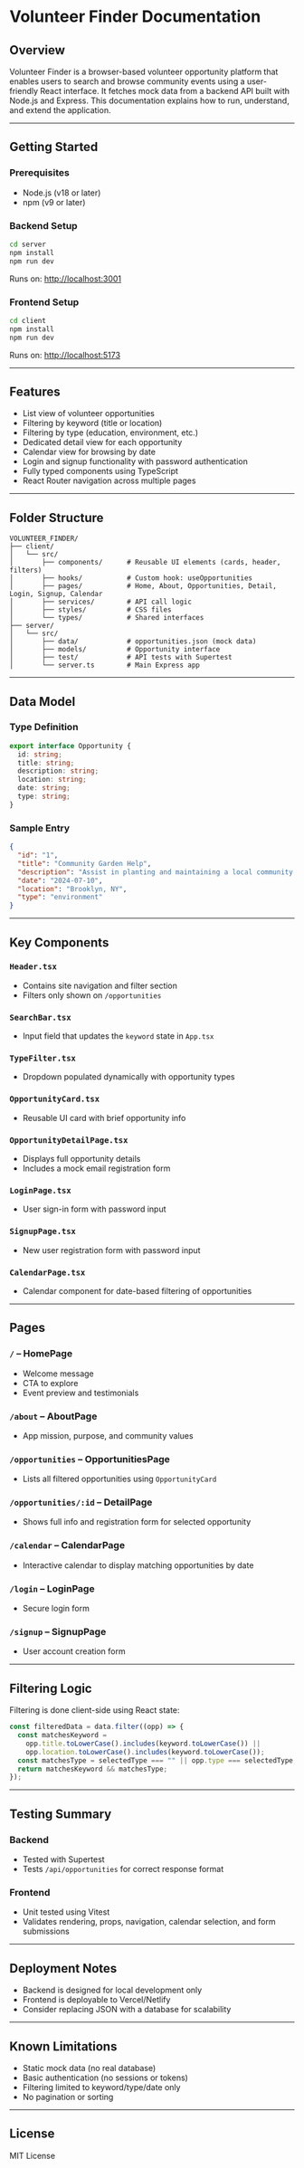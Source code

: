 # Volunteer Finder Documentation

## Overview

Volunteer Finder is a browser-based volunteer opportunity platform that enables users to search and browse community events using a user-friendly React interface. It fetches mock data from a backend API built with Node.js and Express. This documentation explains how to run, understand, and extend the application.

---

## Getting Started

### Prerequisites

- Node.js (v18 or later)
- npm (v9 or later)

### Backend Setup

```bash
cd server
npm install
npm run dev
```

Runs on: [http://localhost:3001](http://localhost:3001)

### Frontend Setup

```bash
cd client
npm install
npm run dev
```

Runs on: [http://localhost:5173](http://localhost:5173)

---

## Features

- List view of volunteer opportunities
- Filtering by keyword (title or location)
- Filtering by type (education, environment, etc.)
- Dedicated detail view for each opportunity
- Calendar view for browsing by date
- Login and signup functionality with password authentication
- Fully typed components using TypeScript
- React Router navigation across multiple pages

---

## Folder Structure

```
VOLUNTEER_FINDER/
├── client/
│   └── src/
│       ├── components/      # Reusable UI elements (cards, header, filters)
│       ├── hooks/           # Custom hook: useOpportunities
│       ├── pages/           # Home, About, Opportunities, Detail, Login, Signup, Calendar
│       ├── services/        # API call logic
│       ├── styles/          # CSS files
│       └── types/           # Shared interfaces
├── server/
│   └── src/
│       ├── data/            # opportunities.json (mock data)
│       ├── models/          # Opportunity interface
│       ├── test/            # API tests with Supertest
│       └── server.ts        # Main Express app
```

---

## Data Model

### Type Definition

```ts
export interface Opportunity {
  id: string;
  title: string;
  description: string;
  location: string;
  date: string;
  type: string;
}
```

### Sample Entry

```json
{
  "id": "1",
  "title": "Community Garden Help",
  "description": "Assist in planting and maintaining a local community garden.",
  "date": "2024-07-10",
  "location": "Brooklyn, NY",
  "type": "environment"
}
```

---

## Key Components

### `Header.tsx`

- Contains site navigation and filter section
- Filters only shown on `/opportunities`

### `SearchBar.tsx`

- Input field that updates the `keyword` state in `App.tsx`

### `TypeFilter.tsx`

- Dropdown populated dynamically with opportunity types

### `OpportunityCard.tsx`

- Reusable UI card with brief opportunity info

### `OpportunityDetailPage.tsx`

- Displays full opportunity details
- Includes a mock email registration form

### `LoginPage.tsx`

- User sign-in form with password input

### `SignupPage.tsx`

- New user registration form with password input

### `CalendarPage.tsx`

- Calendar component for date-based filtering of opportunities

---

## Pages

### `/` – HomePage

- Welcome message
- CTA to explore
- Event preview and testimonials

### `/about` – AboutPage

- App mission, purpose, and community values

### `/opportunities` – OpportunitiesPage

- Lists all filtered opportunities using `OpportunityCard`

### `/opportunities/:id` – DetailPage

- Shows full info and registration form for selected opportunity

### `/calendar` – CalendarPage

- Interactive calendar to display matching opportunities by date

### `/login` – LoginPage

- Secure login form

### `/signup` – SignupPage

- User account creation form

---

## Filtering Logic

Filtering is done client-side using React state:

```ts
const filteredData = data.filter((opp) => {
  const matchesKeyword =
    opp.title.toLowerCase().includes(keyword.toLowerCase()) ||
    opp.location.toLowerCase().includes(keyword.toLowerCase());
  const matchesType = selectedType === "" || opp.type === selectedType;
  return matchesKeyword && matchesType;
});
```

---

## Testing Summary

### Backend

- Tested with Supertest
- Tests `/api/opportunities` for correct response format

### Frontend

- Unit tested using Vitest
- Validates rendering, props, navigation, calendar selection, and form submissions

---

## Deployment Notes

- Backend is designed for local development only
- Frontend is deployable to Vercel/Netlify
- Consider replacing JSON with a database for scalability

---

## Known Limitations

- Static mock data (no real database)
- Basic authentication (no sessions or tokens)
- Filtering limited to keyword/type/date only
- No pagination or sorting

---

## License

MIT License
